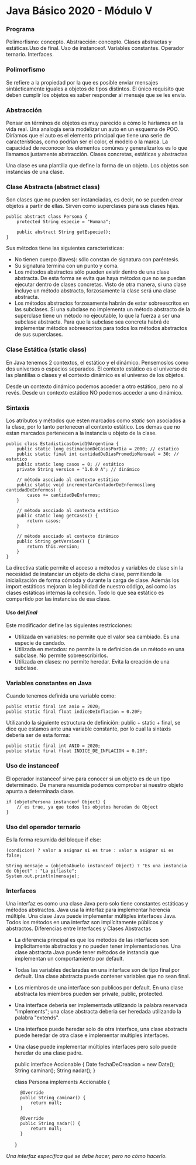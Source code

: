 # Java Básico 2020 - Módulo V

### Programa
Polimorfismo: concepto. Abstracción: concepto. Clases abstractas y estáticas.Uso de final. Uso de instanceof. Variables
constantes. Operador ternario. Interfaces. 

### Polimorfismo
Se refiere a la propiedad por la que es posible enviar mensajes sintácticamente iguales a objetos de tipos distintos. El único requisito que deben cumplir los objetos es saber responder al mensaje que se les envía.

### Abstracción
Pensar en términos de objetos es muy parecido a cómo lo haríamos en la vida real. Una analogía sería modelizar un auto en un esquema de POO. Diríamos que el auto es el elemento principal que tiene una serie de características, como podrían ser el color, el modelo o la marca. La capacidad de reconocer los elementos comúnes y generalizarlos es lo que llamamos justamente abstracción.
Clases concretas, estáticas y abstractas

Una clase es una plantilla que define la forma de un objeto. Los objetos son instancias de una clase.


### Clase Abstracta (abstract class)
Son clases que no pueden ser instanciadas, es decir, no se pueden crear objetos a partir de ellas. 
Sirven como superclases para sus clases hijas.

    public abstract class Persona {
        protected String especie = "Humana";
    
        public abstract String getEspecie();
    }

Sus métodos tiene las siguientes características:
- No tienen cuerpo (llaves): sólo constan de signatura con paréntesis.
- Su signatura termina con un punto y coma.
- Los métodos abstractos sólo pueden existir dentro de una clase abstracta. 
De esta forma se evita que haya métodos que no se puedan ejecutar dentro de clases concretas. 
Visto de otra manera, si una clase incluye un método abstracto, forzosamente la clase será una clase abstracta.
- Los métodos abstractos forzosamente habrán de estar sobreescritos en las subclases. 
Si una subclase no implementa un método abstracto de la superclase tiene un método no ejecutable, 
lo que la fuerza a ser una subclase abstracta. 
Para que la subclase sea concreta habrá de implementar métodos sobreescritos para todos los métodos abstractos 
de sus superclases.

### Clase Estática (static class)
En Java tenemos 2 contextos, el estático y el dinámico. Pensemoslos como dos universos o espacios separados.
El contexto estático es el universo de las plantillas o clases y el contexto dinámico es el universo de los objetos.

Desde un contexto dinámico podemos acceder a otro estático, pero no al revés. Desde un contexto estático NO podemos
acceder a uno dinámico.

### Sintaxis
Los atributos y métodos que esten marcados como *static* son asociados a la clase, por lo tanto pertenecen
al contexto estático. Los demas que no estan marcados pertenecen a la instancia u objeto de la clase. 
    
    public class EstadisticasCovid19Argentina {
        public static long estimacionDeCasosPorDia = 2000; // estatico
        public static final int cantidadDeDiasPromedioMensual = 30; // estatico
        public static long casos = 0; // estático
        private String version = "1.0.0 A"; // dinámico
    
        // método asociado al contexto estático
        public static void incrementarContadorDeEnfermos(long cantidadDeEnfermos) {
            casos += cantidadDeEnfermos;
        }
    
        // método asociado al contexto estático
        public static long getCasos() {
            return casos;
        }
    
        // método asociado al contexto dinámico
        public String getVersion() {
            return this.version;
        }
    }

La directiva static permite el acceso a métodos y variables de clase sin la necesidad de instanciar un objeto 
de dicha clase, permitiendo la inicialización de forma cómoda y durante la carga de clase. 
Además los import estáticos mejoran la legibilidad de nuestro código, 
así como las clases estáticas internas la cohesión.
Todo lo que sea estático es compartido por las instancias de esa clase.


#### Uso del *final*
Este modificador define las siguientes restricciones:
- Utilizada en variables: no permite que el valor sea cambiado. Es una especie de candado.
- Utilizada en metodos: no permite la re definicion de un método en una subclase. No permite sobreescribirlos.
- Utilizada en clases: no permite heredar. Evita la creación de una subclase.

### Variables constantes en Java
Cuando tenemos definida una variable como: 

    public static final int anio = 2020;
    public static final float indiceDeInflacion = 0.20F;

Utilizando la siguiente estructura de definición: public + static + final, se dice que estamos ante una variable
constante, por lo cual la sintaxis deberia ser de esta forma:

    public static final int ANIO = 2020;
    public static final float INDICE_DE_INFLACION = 0.20F; 

### Uso de instanceof
El operador instanceof sirve para conocer si un objeto es de un tipo determinado. 
De manera resumida podemos comprobar si nuestro objeto apunta a determinada clase.

    if (objetoPersona instanceof Object) {
        // es true, ya que todos los objetos heredan de Object
    }

    
    
### Uso del operador ternario
Es la forma resumida del bloque if else:

    (condicion) ? valor a asignar si es true : valor a asignar si es false;
    
    String mensaje = (objetoAbuelo instanceof Object) ? "Es una instancia de Object" : "La pifiaste";
    System.out.println(mensaje);

    
### Interfaces
Una interfaz es como una clase Java pero solo tiene constantes estáticas y métodos abstractos. Java usa la interfaz para implementar herencia múltiple. Una clase Java puede implementar múltiples interfaces Java. Todos los métodos en una interfaz son implícitamente públicos y abstractos.
Diferencias entre Interfaces y Clases Abstractas

- La diferencia principal es que los métodos de las interfaces son implicitamente abstractos y no pueden tener implementaciones. Una clase abstracta Java puede tener métodos de instancia que implementan un comportamiento por default.
- Todas las variables declaradas en una interface son de tipo final por default. Una clase abstracta puede contener variables que no sean final.
- Los miembros de una interface son publicos por default. En una clase abstracta los miembros pueden ser private, public, protected.
- Una interface deberia ser implementada utilizando la palabra reservada "implements"; una clase abstracta deberia ser heredada utilizando la palabra "extends".
- Una interface puede heredar solo de otra interface, una clase abstracta puede heredar de otra clase e implementar multiples interfaces.
- Una clase puede implementar múltiples interfaces pero solo puede heredar de una clase padre.


    public interface Accionable {
        Date fechaDeCreacion = new Date();
        String caminar();
        String nadar();
    }
    
    
    class Persona implements Accionable {
    
        @Override
        public String caminar() {
            return null;
        }
        
        @Override
        public String nadar() {
            return null;
        }
    }
    
*Una interfaz especifica qué se debe hacer, pero no cómo hacerlo.*
